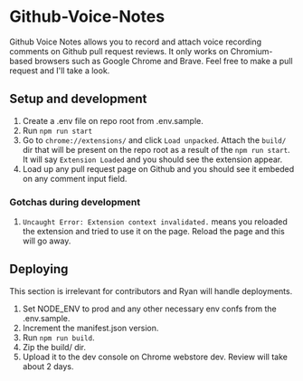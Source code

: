 # Github-Voice-Notes
Github Voice Notes allows you to record and attach voice recording comments on Github pull request reviews. It only works on Chromium-based browsers such as Google Chrome and Brave. Feel free to make a pull request and I'll take a look.

## Setup and development
1. Create a .env file on repo root from .env.sample.
1. Run `npm run start`
1. Go to `chrome://extensions/` and click `Load unpacked`. Attach the `build/` dir that will be present on the repo root as a result of the `npm run start`. It will say `Extension Loaded` and you should see the extension appear.
1. Load up any pull request page on Github and you should see it embeded on any comment input field.

### Gotchas during development
1. `Uncaught Error: Extension context invalidated.` means you reloaded the extension and tried to use it on the page. Reload the page and this will go away.

## Deploying
This section is irrelevant for contributors and Ryan will handle deployments.
1. Set NODE_ENV to prod and any other necessary env confs from the .env.sample.
1. Increment the manifest.json version.
1. Run `npm run build`.
1. Zip the build/ dir.
1. Upload it to the dev console on Chrome webstore dev. Review will take about 2 days.

